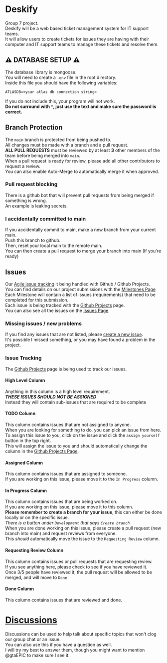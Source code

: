 # Deskify
Group 7 project. <br>
Deskify will be a web based ticket management system for IT support teams. <br>
It will allow users to create tickets for issues they are having with their computer and IT support teams to manage 
these tickets and resolve them.

## ⚠️ DATABASE SETUP ⚠️
The database library is mongoose. <br>
You will need to create a `.env` file in the root directory. <br>
Inside this file you should have the following variables: <br>
```
ATLASDB=<your atlas db connection string>
```
If you do not include this, your program will not work. <br>
**Do not surround with `"`, just use the text and make sure the password is correct.** <br>

## Branch Protection
The `main` branch is protected from being pushed to. <br>
All changes must be made with a branch and a pull request. <br>
**ALL PULL REQUESTS** must be reviewed by at least **3** other members of the team before being merged into `main`. <br>
When a pull request is ready for review, please add all other contributors to request a review. <br>
You can also enable Auto-Merge to automatically merge it when approved. <br>

### Pull request blocking
There is a github bot that will prevent pull requests from being merged if something is wrong. <br>
An example is leaking secrets. <br>

### I accidentally committed to main
If you accidentally commit to main, make a new branch from your current main. <br>
Push this branch to github. <br>
Then, reset your local main to the remote main. <br>
You can then create a pull request to merge your branch into main (If you're ready) <br>

## Issues
Our [Agile issue tracking](https://github.com/users/gtaEPIC/projects/3) it being handled with Github / Github Projects. <br>
You can find details on our project submissions with the [Milestones Page](https://github.com/gtaEPIC/COMP229-Deskify/milestones) <br>
Each Milestone will contain a list of issues (requirements) that need to be completed for this submission. <br>
Each issue is being tracked with the [Github Projects](https://github.com/users/gtaEPIC/projects/3) page. <br>
You can also see all the issues on the [Issues Page](https://github.com/gtaEPIC/COMP229-Deskify/issues)

### Missing issues / new problems
If you find any issues that are not listed, please [create a new issue](https://github.com/gtaEPIC/COMP229-Deskify/issues/new). <br>
It's possible I missed something, or you may have found a problem in the project.<br>

### Issue Tracking
The [Github Projects](https://github.com/users/gtaEPIC/projects/3) page is being used to track our issues. <br>
#### High Level Column
Anything in this column is a high level requirement. <br>
***THESE ISSUES SHOULD NOT BE ASSIGNED*** <br>
Instead they will contain sub-issues that are required to be complete <br>
#### TODO Column
This column contains issues that are not assigned to anyone. <br>
When you are looking for something to do, you can pick an issue from here. <br>
To assign this issue to you, click on the issue and click the `assign yourself` button in the top right. <br>
This will assign the issue to you and should automatically change the column in the [Github Projects Page](https://github.com/users/gtaEPIC/projects/3). <br>
#### Assigned Column
This column contains issues that are assigned to someone. <br>
If you are working on this issue, please move it to the `In Progress` column. <br>
#### In Progress Column
This column contains issues that are being worked on. <br>
If you are working on this issue, please move it to this column. <br>
**Please remember to create a branch for your issue**, this can either be done locally or on the specific issue. <br>
*There is a button under `Development` that says `Create branch`* <br>
When you are done working on this issue, please create a pull request (new branch into main) and request reviews from everyone. <br>
This *should* automatically move the issue to the `Requesting Review` column. <br>
#### Requesting Review Column
This column contains issues or pull requests that are requesting review. <br>
If you see anything here, please check to see if you have reviewed it. <br>
Once 3/5 people have reviewed it, the pull request will be allowed to be merged, and will move to `Done` <br>
#### Done Column
This column contains issues that are reviewed and done. <br>

# [Discussions](https://github.com/gtaEPIC/COMP229-Deskify/discussions)
Discussions can be used to help talk about specific topics that won't clog our group chat or an issue. <br>
You can also use this if you have a question as well. <br>
I will try my best to answer them, though you might want to mention @gtaEPIC to make sure I see it. <br>
